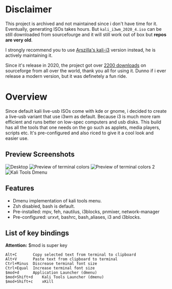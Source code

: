 # Disclaimer
This project is archived and not maintained since i don't have time for it. Eventually, generating ISOs takes hours.
But `kali_i3wm_2020_4.iso` can be still downloaded from sourcefourge and it will still work out of box but __repos are very old__.

I strongly recommend you to use [Arszilla's kali-i3](https://gitlab.com/Arszilla/kali-i3) version instead, he is actively maintaining it.

Since it's release in 2020, the project got over [2200 downloads](https://sourceforge.net/projects/kali-i3wm/files/kali-linux-rolling-live-i3wm-amd64.iso/stats/os?dates=2020-11-23%20to%202030-12-30) on sourceforge from all over the world, thank you all for using it.
Dunno if i ever release a modern version, but it was definetely a fun ride.

# Overview
Since default kali live-usb ISOs come with kde or gnome, i decided to create a live-usb variant that use i3wm as default.
Because i3 is much more ram efficient and runs better on low-spec computers and usb disks.
This build has all the tools that one needs on the go such as applets, media players, scripts etc. It's pre-configured and also riced to give it a cool look and easier use.

## Preview Screenshots
![Desktop](https://a.fsdn.com/con/app/proj/kali-i3wm/screenshots/1.png/max/max/1)
![Preview of terminal colors](https://a.fsdn.com/con/app/proj/kali-i3wm/screenshots/2.png/max/max/1)
![Preview of terminal colors 2](https://a.fsdn.com/con/app/proj/kali-i3wm/screenshots/3.png/max/max/1)
![Kali Tools Dmenu](https://a.fsdn.com/con/app/proj/kali-i3wm/screenshots/4.png/max/max/1)

## Features
- Dmenu implementation of kali tools menu.
- Zsh disabled, bash is default.
- Pre-installed: mpv, feh, nautilus, i3blocks, pnmixer, network-manager 
- Pre-configured: urxvt, bashrc, bash_aliases, i3 and i3blocks.

## List of key bindings
**Attention:** $mod is super key 
```
Alt+C		Copy selected text from terminal to clipboard
Alt+V		Paste text from clipboard to terminal
Ctrl+Minus	Discrease terminal font size
Ctrl+Equal	Increase terminal font size
$mod+d		Application Launcher (dmenu)
$mod+Shift+d	Kali Tools Launcher (dmenu)
$mod+Shift+c	xKill

```
